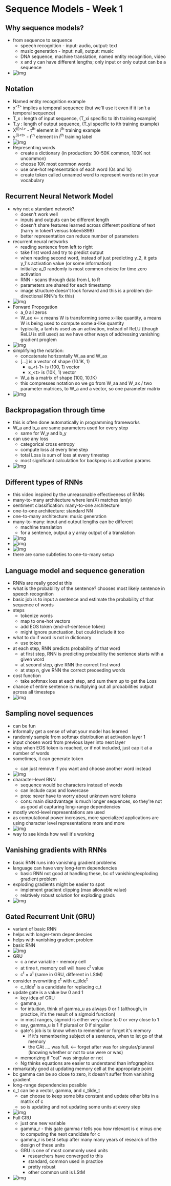 # Sequence Models - Week 1

## Why sequence models?

- from sequence to sequence
  - speech recognition - input: audio, output: text
  - music generation - input: null, output: music
  - DNA sequence, machine translation, named entity recognition, video 
  - x and y can have different lengths; only input or only output can be a sequence
- ![img](https://github.com/chriseal/deep_learning_ai/blob/master/5_SequenceModels/week1/5wk1_examples_of_sequence_models.png)

## Notation

- Named entity recognition example
- x<sup>\<t\></sup> implies a temporal sequence (but we'll use it even if it isn't a temporal sequence)
- T_x : length of input sequence, (T_xi specific to ith training example)
- T_y : length of output sequence, (T_yi specific to ith training example)
- X<sup>(i)\<t\></sup> - t<sup>th</sup> element in i<sup>th</sup> training example
- y<sup>(i)\<t\></sup> - t<sup>th</sup> element in i<sup>th</sup> training label
- ![img](https://github.com/chriseal/deep_learning_ai/blob/master/5_SequenceModels/week1/5wk1_notation.png)
- Representing words
  - create a dictionary (in production: 30-50K common, 100K not uncommon)
  - choose 10K most common words
  - use one-hot representation of each word (0s and 1s)
  - create token called unnamed word to represent words not in your vocabulary 
  
## Recurrent Neural Network Model

- why not a standard network?
  - doesn't work well
  - inputs and outputs can be different length
  - doesn't share features learned across different positions of text (harry in token1 versus token5898)
  - better representation can reduce number of parameters
- recurrent neural networks
  - reading sentence from left to right
  - take first word and try to predict output
  - when reading second word, instead of just predicting y_2, it gets y_1's activation value (or some information)
  - initialize a_0 randomly is most common choice for time zero activation
  - RNN - scans through data from L to R
  - parameters are shared for each timestamp 
  - image structure doesn't look forward and this is a problem (bi-directional RNN's fix this)
- ![img](https://github.com/chriseal/deep_learning_ai/blob/master/5_SequenceModels/week1/5wk1_structure.png)
- Forward Propogation
  - a_0 all zeros
  - W_ax <-- x means W is transforming some x-like quantity, a means W is being used to compute some a-like quantity
  - typically, a tanh is used as an activation, instead of ReLU (though ReLU is still used) as we have other ways of addressing vanishing gradient proglem
- ![img](https://github.com/chriseal/deep_learning_ai/blob/master/5_SequenceModels/week1/5wk1_forward_propogation.png)
- simplifying the notation:
  - concatenate horizontally W_aa and W_ax
  - [...] is a vector of shape (10.1K, 1)
    - a_\<t-1\> is (100, 1) vector
    - x_\<t\> is (10K, 1) vector
  - W_a is a matrix of shape (100, 10.1K)
  - this compresses notation so we go from W_aa and W_ax / two parameter matrices, to W_a and a vector, so one parameter matrix
- ![img](https://github.com/chriseal/deep_learning_ai/blob/master/5_SequenceModels/week1/5wk1_simplified_notation.png)

## Backpropagation through time

- this is often done automatically in programming frameworks
- W_a and b_a are same parameters used for every step
  - same for W_y and b_y
- can use any loss
  - categorical cross entropy
  - compute loss at every time step
  - total Loss is sum of loss at every timestep
  - most significant calculation for backprop is activation params
- ![img](https://github.com/chriseal/deep_learning_ai/blob/master/5_SequenceModels/week1/5wk1_backprop_through_time.png)

## Different types of RNNs

- this video inspired by the unreasonable effectiveness of RNNs
- many-to-many architecture where len(X) matches len(y)
- sentiment classification: many-to-one architecture
- one-to-one architecture: standard NN
- one-to-many architecture: music generation
- many-to-many: input and output lengths can be different
  - machine translation
  - for a sentence, output a y array output of a translation
- ![img](https://github.com/chriseal/deep_learning_ai/blob/master/5_SequenceModels/week1/5wk1_RNN_architectures.png)
- ![img](https://github.com/chriseal/deep_learning_ai/blob/master/5_SequenceModels/week1/5wk1_RNN_architectures2.png)
- ![img](https://github.com/chriseal/deep_learning_ai/blob/master/5_SequenceModels/week1/5wk1_RNN_architectures_summary.png)
- there are some subtleties to one-to-many setup

## Language model and sequence generation

- RNNs are really good at this
- what is the probability of the sentence? chooses most likely sentence in speech recognition
- basic job is to input a sentence and estimate the probability of that sequence of words
- steps
  - tokenize words
  - map to one-hot vectors
  - add EOS token (end-of-sentence token)
  - might ignore punctuation, but could include it too
- what to do if word is not in dictionary
  - use <UNK> token
- at each step, RNN predicts probability of that word
  - at first step, RNN is predicting probability the sentence starts with a given word
  - at second step, give RNN the correct first word
  - at step n, give RNN the correct preceeding words 
- cost function
  - take softmax loss at each step, and sum them up to get the Loss 
- chance of entire sentence is multiplying out all probabilities output across all timesteps
- ![img](https://github.com/chriseal/deep_learning_ai/blob/master/5_SequenceModels/week1/5wk1_language_model.png)

## Sampling novel sequences

- can be fun 
- informally get a sense of what your model has learned
- randomly sample from softmax distribution at activation layer 1
- input chosen word from previous layer into next layer
- stop when EOS token is reached, or if not included, just cap it at a number of words
- sometimes, it can generate <UNK> token
    - can just remove <UNK> if you want and choose another word instead
- ![img](https://github.com/chriseal/deep_learning_ai/blob/master/5_SequenceModels/week1/5wk1_language_model_sampling_randomly.png)
- character-level RNN
  - sequence would be characters instead of words
  - can include caps and lowercase
  - pros: never have to worry about unknown word tokens
  - cons: main disadvantage is much longer sequences, so they're not as good at capturing long-range dependencies
- mostly word-level representations are used
- as computational power increases, more specialized applications are using character level representations more and more
- ![img](https://github.com/chriseal/deep_learning_ai/blob/master/5_SequenceModels/week1/5wk1_language_model_char_level.png)
- way to see kinda how well it's working
  
## Vanishing gradients with RNNs

- basic RNN runs into vanishing gradient problems
- language can have very long-term dependencies
  - basic RNN not good at handling these, bc of vanishing/exploding gradient problem
- exploding gradients might be easier to spot
  - implement gradient clipping (max allowable value)
  - relatively robust solution for exploding grads
- ![img](https://github.com/chriseal/deep_learning_ai/blob/master/5_SequenceModels/week1/5wk1_vanishing_grad.png)

## Gated Recurrent Unit (GRU)

- variant of basic RNN 
- helps with longer-term dependencies
- helps with vanishing gradient problem
- basic RNN
- ![img](https://github.com/chriseal/deep_learning_ai/blob/master/5_SequenceModels/week1/5wk1_basic_RNN.png)
- GRU
  - c a new variable - memory cell
  - at time t, memory cell will have c<sup>t</sup> value
  - c<sup>t</sup> = a<sup>t</sup> (same in GRU, different in LStM)
- consider overwriting c<sup>t</sup> with c_tilde<sup>t</sup>
  - c_tilde<sup>t</sup> is a candidate for replacing c_t
- update gate is a value bw 0 and 1
  - key idea of GRU
  - gamma_u
  - for intuition, think of gamma_u as always 0 or 1 (although, in practice, it's the result of a sigmoid function)
  - in most ranges, sigmoid is either very close to 0 or very close to 1
  - say, gamma_u is 1 if pluraal or 0 if singular
  - gate's job is to know when to remember or forget it's memory
    - if it's remembering subject of a sentence, when to let go of that memory
    - the CAt .... was full. <-- forget after was for singular/pluraral (knowing whether or not to use were or was)
  - memorizing if "cat" was singular or not
  - Ng thinks equations are easier to understand than infographics
- remarkably good at updating memory cell at the appropriate point
- bc gamma can be so close to zero, it doesn't suffer from vanishing gradient
- long-range dependencies possible
- c_t can be a vector, gamma, and c_tilde_t
  - can choose to keep some bits constant and update other bits in a matrix of c
  - so is updating and not updating some units at every step
- ![img](https://github.com/chriseal/deep_learning_ai/blob/master/5_SequenceModels/week1/5wk1_basic_RNN.png)
- Full GRU
  - just one new variable
  - gamma_r - this gate gamma r tells you how relevant is c<t> minus one to computing the next candidate for c<t>
  - gamma_r is best setup after many many years of research of the design of these units
  - GRU is one of most commonly used units
    - researchers have converged to this
    - standard, common used in practice
    - pretty robust
    - other common unit is LStM
- ![img](https://github.com/chriseal/deep_learning_ai/blob/master/5_SequenceModels/week1/5wk1_full_GRU.png)
